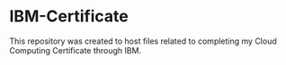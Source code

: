 # IBM-Certificate
This repository was created to host files related to completing my Cloud Computing Certificate through IBM.
